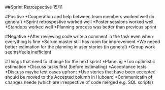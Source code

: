 ##Sprint Retrospective 15/11

#Positive
*Cooperation and help between team members worked well (in general)
*Sprint retrospestive worked well
*Poster sessions worked well
*Standups worked well
*Planning process was better than previous sprint


#Negative
*After reviewing code write a comment in the task even when everything is fine
*Scrum master still has room for improvement
*We neeed better estimation for the planning in user stories (in general)
*Group work seems/feels inefficient


#Things that need to change for the next sprint
*Planning
 *Too optimistic estimation
 *Discuss tasks first (before estimating)
*Acceptance tests
 *Discuss maybe test cases upfront
 *Use stories that have been accepted should be moved to the Accepted column in Huboard
*Communicatin of changes neede (which are irrespective of code merged e.g. SQL scripts)


